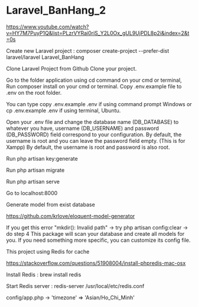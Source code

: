 # Laravel_BanHang_2
 https://www.youtube.com/watch?v=HY7M7PuyP1Q&list=PLzrVYRai0riS_Y2L0Ox_gUL9UjPDL8p2i&index=2&t=0s

Create new Laravel project : composer create-project --prefer-dist laravel/laravel Laravel_BanHang

Clone Laravel Project from Github Clone your project.

Go to the folder application using cd command on your cmd or terminal, Run composer install on your cmd or terminal. Copy .env.example file to .env on the root folder.

You can type copy .env.example .env if using command prompt Windows or cp .env.example .env if using terminal, Ubuntu.

Open your .env file and change the database name (DB_DATABASE) to whatever you have, username (DB_USERNAME) and password (DB_PASSWORD) field correspond to your configuration. By default, the username is root and you can leave the password field empty. (This is for Xampp) By default, the username is root and password is also root.

Run php artisan key:generate

Run php artisan migrate

Run php artisan serve

Go to localhost:8000

Generate model from exist database

https://github.com/krlove/eloquent-model-generator

If you get this error "mkdir(): Invalid path" -> try php artisan config:clear -> do step 4 This package will scan your database and create all models for you. If you need something more specific, you can customize its config file.

This project using Redis for cache

https://stackoverflow.com/questions/51908004/install-phpredis-mac-osx

Install Redis : brew install redis

Start Redis server : redis-server /usr/local/etc/redis.conf

config/app.php -> 'timezone' => 'Asian/Ho_Chi_Minh'
